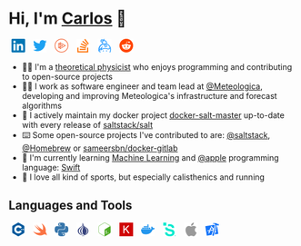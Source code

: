 # Hi, I'm [Carlos](https://cdalvaro.io) 👋

<a href="https://www.linkedin.com/in/cdalvaro"><img src="https://raw.githubusercontent.com/cdalvaro/cdalvaro/main/assets/linkedin.svg" alt="cdalvaro" height="24px" hspace="5px" /></a>
<a href="https://twitter.com/cdaIvaro"><img src="https://raw.githubusercontent.com/cdalvaro/cdalvaro/main/assets/twitter.svg" alt="cdaIvaro" height="24px" hspace="5px" /></a>
<a href="https://app.pluralsight.com/profile/cdalvaro"><img src="https://raw.githubusercontent.com/cdalvaro/cdalvaro/main/assets/pluralsight.svg" alt="cdalvaro" height="24px" hspace="5px" /></a>
<a href="https://stackoverflow.com/users/3398062"><img src="https://raw.githubusercontent.com/cdalvaro/cdalvaro/main/assets/stackoverflow.svg" alt="cdalvaro" height="24px" hspace="5px" /></a>
<a href="https://keybase.io/cdalvaro"><img src="https://raw.githubusercontent.com/cdalvaro/cdalvaro/main/assets/keybase.svg" alt="cdalvaro" height="24px" hspace="5px" /></a>
<a href="https://www.reddit.com/user/cdalvaro"><img src="https://raw.githubusercontent.com/cdalvaro/cdalvaro/main/assets/reddit.svg" alt="cdalvaro" height="24px" hspace="5px" /></a>

- 👨‍🎓 I'm a [theoretical physicist](https://github.com/cdalvaro/theoretical-physics-master-thesis) who enjoys programming and contributing to open-source projects
- 👨‍💻 I work as software engineer and team lead at [@Meteologica](http://www.meteologica.com), developing and improving Meteologica's infrastructure and forecast algorithms
- 🚀 I actively maintain my docker project [docker-salt-master](https://github.com/cdalvaro/docker-salt-master) up-to-date with every release of [saltstack/salt](https://github.com/saltstack/salt)
- ⌨️ Some open-source projects I've contributed to are: [@saltstack](https://github.com/saltstack), [@Homebrew](https://github.com/Homebrew) or [sameersbn/docker-gitlab](https://github.com/sameersbn/docker-gitlab)
- 🌱 I'm currently learning [Machine Learning](https://github.com/cdalvaro/machine-learning-notebooks) and [@apple](https://github.com/apple) programming language: [Swift](https://github.com/apple/swift)
- 🎽 I love all kind of sports, but especially calisthenics and running

## Languages and Tools

<a href="https://isocpp.org"><img src="https://raw.githubusercontent.com/cdalvaro/cdalvaro/main/assets/cplusplus.svg" alt="C++" height="24px" hspace="5px" /></a>
<a href="https://swift.org"><img src="https://raw.githubusercontent.com/cdalvaro/cdalvaro/main/assets/swift.svg" alt="Swift" height="24px" hspace="5px" /></a>
<a href="https://www.python.org"><img src="https://raw.githubusercontent.com/cdalvaro/cdalvaro/main/assets/python.svg" alt="Python" height="24px" hspace="5px" /></a>
<a href="https://www.perl.org"><img src="https://raw.githubusercontent.com/cdalvaro/cdalvaro/main/assets/perl.svg" alt="Perl" height="24px" hspace="5px" /></a>
<a href="https://www.gnu.org/software/bash/"><img src="https://raw.githubusercontent.com/cdalvaro/cdalvaro/main/assets/gnubash.svg" alt="Bash" height="24px" hspace="5px" /></a>
<a href="https://keras.io"><img src="https://raw.githubusercontent.com/cdalvaro/cdalvaro/main/assets/keras.svg" alt="Keras" height="24px" hspace="5px" /></a>
<a href="https://www.docker.com"><img src="https://raw.githubusercontent.com/cdalvaro/cdalvaro/main/assets/docker.svg" alt="Docker" height="24px" hspace="5px" /></a>
<a href="https://www.saltstack.com"><img src="https://raw.githubusercontent.com/cdalvaro/cdalvaro/main/assets/saltstack.svg" alt="SaltStack" height="24px" hspace="5px" /></a>
<a href="https://developer.apple.com"><img src="https://raw.githubusercontent.com/cdalvaro/cdalvaro/main/assets/apple.svg" alt="macOS, iOS" height="24px" hspace="5px" /></a>
<a href="https://developer.apple.com/xcode"><img src="https://raw.githubusercontent.com/cdalvaro/cdalvaro/main/assets/xcode.svg" alt="Xcode" height="24px" hspace="5px" /></a>
